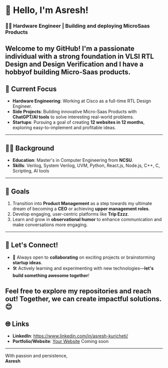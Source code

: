 # 👋 Hello, I'm Asresh!

### 👨‍💻 Hardware Engineer | Building and deploying MicroSaas Products
Welcome to my GitHub! I'm a passionate individual with a strong foundation in **VLSI RTL Design** and **Design Verification** and I have a hobbyof building Micro-Saas products.
---
## 🔭 Current Focus
- **Hardware Engineering**: Working at Cisco as a full-time RTL Design Engineer.
- **Side Projects**: Building innovative Micro-Saas Products with **ChatGPT/AI tools** to solve interesting real-world problems.
- **Startups**: Pursuing a goal of creating **12 websites in 12 months**, exploring easy-to-implement and profitable ideas.
---
## 🧑‍🎓 Background
- **Education**: Master's in Computer Engineering from **NCSU**.
- **Skills**: Verilog, System Verilog, UVM, Python, React.js, Node.js, C++, C, Scripting, AI tools
---
## 🚀 Goals
1. Transition into **Product Management** as a step towards my ultimate dream of becoming a **CEO** or achieving **upper management roles**.
2. Develop engaging, user-centric platforms like **Trip Ezzz**.
3. Learn and grow in **observational humor** to enhance communication and make conversations more engaging.
---
## 💬 Let's Connect!
- 📝 Always open to **collaborating** on exciting projects or brainstorming **startup ideas**.
- 🛠️ Actively learning and experimenting with new technologies—**let's build something awesome together**!

Feel free to explore my repositories and reach out! Together, we can create impactful solutions. 😊
---
## 🌐 Links
- **LinkedIn**: https://www.linkedin.com/in/asresh-kuricheti/  
- **Portfolio/Website**: [Your Website](https://www.example.com)  Coming soon
---
With passion and persistence,  
**Asresh**

